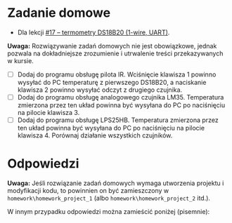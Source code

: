 # Zadanie domowe
- Dla lekcji [#17 – termometry DS18B20 (1-wire, UART)](https://forbot.pl/blog/kurs-stm32l4-termometry-ds18b20-1-wire-uart-id47771).

**Uwaga:** Rozwiązywanie zadań domowych nie jest obowiązkowe, jednak pozwala na dokładniejsze zrozumienie i utrwalenie treści przekazywanych w kursie.

- [ ] Dodaj do programu obsługę pilota IR. Wciśnięcie klawisza 1 powinno wysyłać do PC temperaturę z pierwszego DS18B20, a naciskanie klawisza 2 powinno wysyłać odczyt z drugiego czujnika.
- [ ] Dodaj do programu obsługę analogowego czujnika LM35. Temperatura zmierzona przez ten układ powinna być wysyłana do PC po naciśnięciu na pilocie klawisza 3.
- [ ] Dodaj do programu obsługę LPS25HB. Temperatura zmierzona przez ten układ powinna być wysyłana do PC po naciśnięciu na pilocie klawisza 4. Porównaj działanie wszystkich czujników.

# Odpowiedzi
**Uwaga:**  Jeśli rozwiązanie zadań domowych wymaga utworzenia projektu i modyfikacji kodu, to powinnien on być zamieszczony w `homework\homework_project_1` (albo `homework\homework_project_2` itd.).  

W innym przypadku odpowiedzi można zamieścić poniżej (pisemnie):
